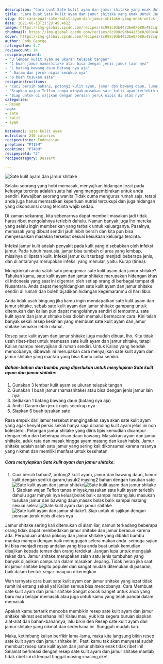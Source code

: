 ```yaml
---
description: "Cara buat Sate kulit ayam dan jamur shitake yang enak Untuk Jualan"
title: "Cara buat Sate kulit ayam dan jamur shitake yang enak Untuk Jualan"
slug: 402-cara-buat-sate-kulit-ayam-dan-jamur-shitake-yang-enak-untuk-jualan
date: 2021-06-13T21:29:49.462Z
image: https://img-global.cpcdn.com/recipes/8c998c9db44236e0/680x482cq70/sate-kulit-ayam-dan-jamur-shitake-foto-resep-utama.jpg
thumbnail: https://img-global.cpcdn.com/recipes/8c998c9db44236e0/680x482cq70/sate-kulit-ayam-dan-jamur-shitake-foto-resep-utama.jpg
cover: https://img-global.cpcdn.com/recipes/8c998c9db44236e0/680x482cq70/sate-kulit-ayam-dan-jamur-shitake-foto-resep-utama.jpg
author: Cody George
ratingvalue: 4.7
reviewcount: 14
recipeingredient:
- "3 lembar kulit ayam se ukuran telapak tangan"
- "1 buah jamur namashitake atau bisa dengan jenis jamur lain nya"
- "1 batang bawang daun batang nya aja"
- " Garam dan jeruk nipis secukup nya"
- "6 buah tusukan sate"
recipeinstructions:
- "Cuci bersih bahan2, potong2 kulit ayam, jamur dan bawang daun, lumuri kulit dengan sedikit garam,tusuk2 masing2 bahan dengan tusukan sate"
- "Siapkan wajan Teflon tanpa minyak,masukan sate kulit ayam terlebih dahulu agar minyak nya keluar,bolak balik sampai matang,lalu masukan tusukan jamur dan bawang daun,masak bolak balik sampai matang sesuai selera"
- "Siap untuk di sajikan dengan perasan jeruk nipis di atas nya"
categories:
- Resep
tags:
- sate
- kulit
- ayam

katakunci: sate kulit ayam 
nutrition: 240 calories
recipecuisine: Indonesian
preptime: "PT15M"
cooktime: "PT40M"
recipeyield: "2"
recipecategory: Dessert

---
```



![Sate kulit ayam dan jamur shitake](https://img-global.cpcdn.com/recipes/8c998c9db44236e0/680x482cq70/sate-kulit-ayam-dan-jamur-shitake-foto-resep-utama.jpg)

Selaku seorang yang hobi memasak, menyajikan hidangan lezat pada keluarga tercinta adalah suatu hal yang menggembirakan untuk anda sendiri. Kewajiban seorang  wanita Tidak cuma mengurus rumah saja, tetapi anda juga harus memastikan keperluan nutrisi tercukupi dan juga hidangan yang dikonsumsi orang tercinta wajib sedap.

Di zaman  sekarang, kita sebenarnya dapat membeli masakan jadi tidak harus ribet mengolahnya terlebih dahulu. Namun banyak juga lho mereka yang selalu ingin memberikan yang terbaik untuk keluarganya. Pasalnya, memasak yang dibuat sendiri jauh lebih bersih dan kita pun bisa menyesuaikan masakan tersebut sesuai kesukaan keluarga tercinta. 

Infeksi jamur kulit adalah penyakit pada kulit yang disebabkan oleh infeksi jamur. Pada tubuh manusia, jamur bisa tumbuh di area yang lembap, misalnya di lipatan kulit. Infeksi jamur kulit terbagi menjadi beberapa jenis, dan di antaranya merupakan infeksi yang menular, yaitu: Kurap (tinea).

Mungkinkah anda salah satu penggemar sate kulit ayam dan jamur shitake?. Tahukah kamu, sate kulit ayam dan jamur shitake merupakan hidangan khas di Indonesia yang saat ini digemari oleh setiap orang di berbagai tempat di Nusantara. Anda dapat menghidangkan sate kulit ayam dan jamur shitake sendiri di rumah dan boleh dijadikan hidangan kegemaranmu di hari libur.

Anda tidak usah bingung jika kamu ingin mendapatkan sate kulit ayam dan jamur shitake, sebab sate kulit ayam dan jamur shitake gampang untuk ditemukan dan kalian pun dapat mengolahnya sendiri di tempatmu. sate kulit ayam dan jamur shitake bisa diolah memalui bermacam cara. Kini telah banyak sekali resep kekinian yang membuat sate kulit ayam dan jamur shitake semakin lebih nikmat.

Resep sate kulit ayam dan jamur shitake juga mudah dibuat, lho. Kita tidak usah ribet-ribet untuk memesan sate kulit ayam dan jamur shitake, tetapi Kalian mampu menyajikan di rumah sendiri. Untuk Kalian yang hendak mencobanya, dibawah ini merupakan cara menyajikan sate kulit ayam dan jamur shitake yang mantab yang bisa Kamu coba sendiri.

<!--inarticleads1-->

##### Bahan-bahan dan bumbu yang diperlukan untuk menyiapkan Sate kulit ayam dan jamur shitake:

1. Gunakan 3 lembar kulit ayam se ukuran telapak tangan
1. Gunakan 1 buah jamur (namashitake) atau bisa dengan jenis jamur lain nya
1. Sediakan 1 batang bawang daun (batang nya aja)
1. Ambil  Garam dan jeruk nipis secukup nya
1. Siapkan 6 buah tusukan sate


Rasa empuk dari jamur tersebut mengingatkan saya akan sate kulit ayam yang agak kenyal persis sekali hanya saja dibanding kulit ayam jelas ini non kolesterol. Potongan jamur shitake yang diiris tipis kemudian dicampur dengan telur dan beberapa irisan daun bawang. Masukkan ayam dan jamur shiitake, aduk rata dan masak hingga ayam matang dan kuah habis. Jamur shitake adalah salah satu jamur yang sering kali dikonsumsi karena rasanya yang nikmat dan memiliki manfaat untuk kesehatan. 

<!--inarticleads2-->

##### Cara menyiapkan Sate kulit ayam dan jamur shitake:

1. Cuci bersih bahan2, potong2 kulit ayam, jamur dan bawang daun, lumuri kulit dengan sedikit garam,tusuk2 masing2 bahan dengan tusukan sate
<img src="https://img-global.cpcdn.com/steps/880df9d950a47437/160x128cq70/sate-kulit-ayam-dan-jamur-shitake-langkah-memasak-1-foto.jpg" alt="Sate kulit ayam dan jamur shitake"><img src="https://img-global.cpcdn.com/steps/dcc29eebf65c0e56/160x128cq70/sate-kulit-ayam-dan-jamur-shitake-langkah-memasak-1-foto.jpg" alt="Sate kulit ayam dan jamur shitake">1. Siapkan wajan Teflon tanpa minyak,masukan sate kulit ayam terlebih dahulu agar minyak nya keluar,bolak balik sampai matang,lalu masukan tusukan jamur dan bawang daun,masak bolak balik sampai matang sesuai selera
<img src="https://img-global.cpcdn.com/steps/b146957bea2cd84f/160x128cq70/sate-kulit-ayam-dan-jamur-shitake-langkah-memasak-2-foto.jpg" alt="Sate kulit ayam dan jamur shitake"><img src="https://img-global.cpcdn.com/steps/20b934050907afa1/160x128cq70/sate-kulit-ayam-dan-jamur-shitake-langkah-memasak-2-foto.jpg" alt="Sate kulit ayam dan jamur shitake">1. Siap untuk di sajikan dengan perasan jeruk nipis di atas nya


Jamur shitake sering kali ditemukan di alam liar, namun terkadang beberapa orang tidak dapat membedakan jamur shitake dan jamur beracun karena ada. Perpaduan antara pokcoy dan jamur shitake yang dibalut bumbu mantap mampu dengan baik menggugah selera makan anda. semoga sajian ini bisa menjadi resep andalan yang bisa anda buat untuk kemudian disajikan kepada teman dan orang terdekat. Jangan lupa untuk mengajak rekan dan. Jamur shitake merupakan salah satu jenis tumbuhan yang banyak dijadikan campuran dalam masakan Jepang. Tidak heran jika saat ini jamur shitake begitu populer dan sangat mudah ditemukan di pasaran, baik dalam bentuk segar maupun dikeringkan. 

Wah ternyata cara buat sate kulit ayam dan jamur shitake yang lezat tidak rumit ini enteng sekali ya! Kalian semua bisa mencobanya. Cara Membuat sate kulit ayam dan jamur shitake Sangat cocok banget untuk anda yang baru mau belajar memasak atau juga untuk kamu yang telah pandai dalam memasak.

Apakah kamu tertarik mencoba membikin resep sate kulit ayam dan jamur shitake nikmat sederhana ini? Kalau mau, yuk kita segera buruan siapkan alat-alat dan bahan-bahannya, lalu bikin deh Resep sate kulit ayam dan jamur shitake yang nikmat dan sederhana ini. Sungguh mudah kan. 

Maka, ketimbang kalian berfikir lama-lama, maka kita langsung bikin resep sate kulit ayam dan jamur shitake ini. Pasti kamu tak akan menyesal sudah membuat resep sate kulit ayam dan jamur shitake enak tidak ribet ini! Selamat berkreasi dengan resep sate kulit ayam dan jamur shitake mantab tidak ribet ini di tempat tinggal masing-masing,oke!.

